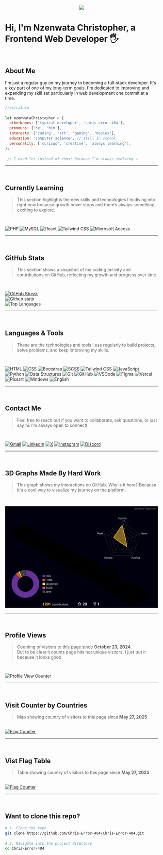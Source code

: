 <p align="center">
  <img src="https://readme-typing-svg.demolab.com/?lines=Hi,+I'm+Nzenwata+Christopher;A+Frontend+Web+Developer+and+Graphic+Designer&center=true&width=500&height=50">
</p>

# Hi, I'm Nzenwata Christopher, a Frontend Web Developer 🖐

<br>

## About Me
I'm just a regular guy on my journey to becoming a full-stack developer. It's a key part of one of my long-term goals. I'm dedicated to improving and expanding my skill set particularly in web development one commit at a time.

```js
//extraInfo

let nzenwataChristopher = {
  otherNames: ['typical developer', 'chris-error-404'],
  pronouns: ['he', 'him'],
  interests: ['coding', 'art', 'gaming', 'movies'],
  education: 'computer science', // still in school
  personality: ['curious', 'creative', 'always learning'],
};

 // I used let instead of const because I'm always evolving ⭐
```
---

<br>

## Currently Learning

> This section highlights the new skills and technologies I'm diving into right now because growth never stops and there’s always something exciting to explore.

<br>

![PHP](https://img.shields.io/badge/-PHP-777bb4?logo=php&logoColor=white&style=for-the-badge)
![MySQL](https://img.shields.io/badge/-MySQL-4479a1?logo=mysql&logoColor=white&style=for-the-badge)
![React](https://img.shields.io/badge/-React-61dafb?logo=react&logoColor=black&style=for-the-badge)
![Tailwind CSS](https://img.shields.io/badge/-Tailwind%20CSS-38b2ac?logo=tailwind-css&logoColor=white&style=for-the-badge)
![Microsoft Access](https://img.shields.io/badge/-Microsoft%20Access-A4373A?logo=microsoft-access&logoColor=white&style=for-the-badge)
<!--![SCSS](https://img.shields.io/badge/-SCSS-cc6699?logo=sass&logoColor=white&style=for-the-badge)-->

---

<br>

## GitHub Stats

> This section shows a snapshot of my coding activity and contributions on GitHub, reflecting my growth and progress over time.

<br>

[![GitHub Streak](https://github-readme-streak-stats-omega-swart.vercel.app?user=Chris-Error-404&theme=algolia)](https://git.io/streak-stats)
<br>
![Github stats](https://github-readme-stats.vercel.app/api?username=Chris-Error-404&count_private=true&show_icons=true&theme=algolia)
<br>
![Top Languages](https://github-readme-stats.vercel.app/api/top-langs/?username=CHRIS-ERROR-404&show_icons=true&theme=algolia)

---

<br>

## Languages & Tools

> These are the technologies and tools I use regularly to build projects, solve problems, and keep improving my skills.

<br>

<p align="left">
  <img src="https://img.shields.io/badge/-HTML-e34f26?logo=html5&logoColor=fff&style=for-the-badge" alt="HTML" />
  <img src="https://img.shields.io/badge/CSS-1572B6?logo=css3&logoColor=white&style=for-the-badge" alt="CSS" />
  <img src="https://img.shields.io/badge/-Bootstrap-7952b3?logo=bootstrap&logoColor=fff&style=for-the-badge" alt="Bootstrap" />
  <img src="https://img.shields.io/badge/-SCSS-cc6699?logo=sass&logoColor=white&style=for-the-badge" alt="SCSS" />
  <img src="https://img.shields.io/badge/-Tailwind%20CSS-38B2AC?logo=tailwindcss&logoColor=fff&style=for-the-badge" alt="Tailwind CSS" />
  <img src="https://img.shields.io/badge/-JavaScript-f7df1e?logo=javascript&logoColor=000&style=for-the-badge" alt="JavaScript" />
  <!--<img src="https://img.shields.io/badge/-W3.CSS-4caf50?logo=w3c&logoColor=fff" alt="W3.CSS" />-->
  <img src="https://img.shields.io/badge/-Python-3776ab?logo=python&logoColor=fff&style=for-the-badge" alt="Python" />
  <!--<img src="https://img.shields.io/badge/-Django-092e20?logo=django&logoColor=fff" alt="Django" />-->
  <!--<img src="https://img.shields.io/badge/-MySQL-4479a1?logo=mysql&logoColor=fff" alt="MySQL" />-->
  <img src="https://img.shields.io/badge/-Data%20Structures-007396?logo=databricks&logoColor=fff&style=for-the-badge" alt="Data Structures" />
  <img src="https://img.shields.io/badge/-Git-f05032?logo=git&logoColor=fff&style=for-the-badge" alt="Git" />
  <img src="https://img.shields.io/badge/-GitHub-181717?logo=github&logoColor=fff&style=for-the-badge" alt="GitHub" />
  <!--<img src="https://img.shields.io/badge/-React-61dafb?logo=react&logoColor=000" alt="React" />-->
  <img src="https://img.shields.io/badge/VSCode-007ACC?logo=visualstudiocode&logoColor=white&style=for-the-badge" alt="VSCode" />
  <img src="https://img.shields.io/badge/-Figma-f24e1e?logo=figma&logoColor=fff&style=for-the-badge" alt="Figma" />
  <img src="https://img.shields.io/badge/-Vercel-000?logo=vercel&logoColor=fff&style=for-the-badge" alt="Vercel" />
  <img src="https://img.shields.io/badge/-Picsart-9b4dca?logo=picsart&logoColor=fff&style=for-the-badge" alt="Picsart" />
  <img src="https://img.shields.io/badge/Windows-0078D6?logo=windows&logoColor=white&style=for-the-badge" alt="Windows" />
  <img src="https://img.shields.io/badge/-English-007396?logo=language&logoColor=fff&style=for-the-badge" alt="English" />
</p>

---

<br>

## Contact Me

> Feel free to reach out if you want to collaborate, ask questions, or just say hi. I’m always open to connect!

<br>

<p align="left">
  <a href="mailto:nzenwatachristopher186@gmail.com"><img src="https://img.shields.io/badge/Gmail-D14836?logo=gmail&logoColor=white&style=for-the-badge" alt="Gmail" /></a>
  <a href="https://www.linkedin.com/in/christopher-nzenwata-b52807334/"><img src="https://img.shields.io/badge/LinkedIn-0A66C2?logo=linkedin&logoColor=white&style=for-the-badge" alt="LinkedIn" /></a>
  <a href="https://x.com/Chris_Error_404"><img src="https://img.shields.io/badge/X/Twitter-000?logo=x&logoColor=white&style=for-the-badge" alt="X" /></a>
  <a href="https://www.instagram.com/typicaldeveloper"><img src="https://img.shields.io/badge/Instagram-E4405F?logo=instagram&logoColor=white&style=for-the-badge" alt="Instagram" /></a>
<a href="https://discord.gg/AJUzJ5dq">
  <img src="https://img.shields.io/badge/Discord-5865F2?logo=discord&logoColor=white&style=for-the-badge" alt="Discord" />
</a>
</p>

---

<br>

## 3D Graphs Made By Hard Work

> This graph shows my interactions on GitHub. Why is it here? Because it's a cool way to visualize my journey on the platform.

<br>

![3D Contribution Graph](./profile-3d-contrib/profile-night-rainbow.svg)

---

<br>

## Profile Views

> Counting of visitors to this page since **October 23, 2024**.
> <br />
> But to be clear it counts page hits not unique visitors, I just put it because it looks good.

<br>

<p align="left">
  <img src="https://count.getloli.com/get/@Chris-Error-404.github.readme" alt="Profile View Counter" />
</p>

---

<br>

## Visit Counter by Countries

> Map showing country of visitors to this page since **May 27, 2025**

<br>

<a href="https://info.flagcounter.com/WRYg">
  <img src="https://s01.flagcounter.com/map/WRYg/size_s/txt_FFFFFF/border_333333/pageviews_1/viewers_0/flags_0/" alt="Flag Counter" border="0" />
</a>

---

<br>

## Vist Flag Table

> Table showing country of visitors to this page since **May 27, 2025**

<br>

<a href="https://info.flagcounter.com/WRYg">
  <img src="https://s01.flagcounter.com/countxl/WRYg/bg_000000/txt_FFFFFF/border_333333/columns_8/maxflags_250/viewers_0/labels_1/pageviews_1/flags_0/percent_0/" alt="Flag Counter" border="0" />
</a>

---

<br>

## Want to clone this repo?

```bash
# 1. Clone the repo
git clone https://github.com/Chris-Error-404/Chris-Error-404.git

# 2. Navigate into the project directory
cd Chris-Error-404
